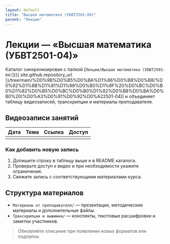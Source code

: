 ```yaml
---
layout: default
title: "Высшая математика (УБВТ2501-04)"
parent: "Лекции"
---
```


# Лекции — «Высшая математика (УБВТ2501-04)»

Каталог синхронизирован с папкой [`Лекции/Высшая математика (УБВТ2501-04)`]({{ site.github.repository_url }}/tree/main/%D0%9B%D0%B5%D0%BA%D1%86%D0%B8%D0%B8/%D0%92%D1%8B%D1%81%D1%88%D0%B0%D1%8F%20%D0%BC%D0%B0%D1%82%D0%B5%D0%BC%D0%B0%D1%82%D0%B8%D0%BA%D0%B0%20(%D0%A3%D0%91%D0%92%D0%A22501-04)) и объединяет таблицу видеозаписей, транскрипции и материалы преподавателя.

## Видеозаписи занятий

| Дата | Тема | Ссылка | Доступ |
|------|------|--------|--------|
|      |      |        |        |

### Как добавить новую запись

1. Допишите строку в таблицу выше и в README каталога.
2. Проверьте доступ к видео и при необходимости укажите ограничения.
3. Свяжите запись с соответствующими материалами курса.

## Структура материалов

- `Материалы от преподавателя/` — презентации, методические материалы и дополнительные файлы.
- `Транскрипции и выжимки/` — конспекты, текстовые расшифровки и заметки участников.

> Обновляйте описание при появлении новых форматов или подпапок.
